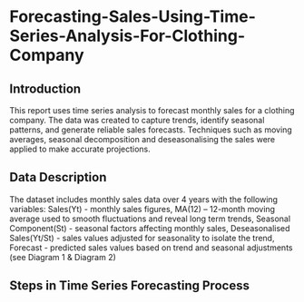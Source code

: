 # Forecasting-Sales-Using-Time-Series-Analysis-For-Clothing-Company

## Introduction 
This report uses time series analysis to forecast monthly sales for a clothing company. The data was created to capture trends, identify seasonal patterns, and generate reliable sales forecasts. Techniques such as moving averages, seasonal decomposition and deseasonalising the sales were applied to make accurate projections.

## Data Description
The dataset includes monthly sales data over 4 years with the following variables: Sales(Yt) - monthly sales figures, MA(12) – 12-month moving average used to smooth fluctuations and reveal long term trends, Seasonal Component(St) - seasonal factors affecting monthly sales, Deseasonalised Sales(Yt/St) - sales values adjusted for seasonality to isolate the trend, Forecast - predicted sales values based on trend and seasonal adjustments (see Diagram 1 & Diagram 2)



## Steps in Time Series Forecasting Process

